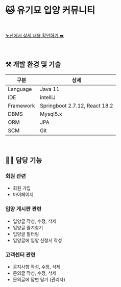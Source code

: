 # 🐱 유기묘 입양 커뮤니티

<br/>

[노션에서 상세 내용 확인하기 ➡️ ](https://www.notion.so/7763e9a2d6154ee08349640595474818)

<br/>

## ⚒ 개발 환경 및 기술

|구분|상세|
|------|---|
|Language|Java 11|
|IDE|intelliJ|
|Framework|Springboot 2.7.12, React 18.2|
|DBMS|Mysql5.x|
|ORM|JPA|
|SCM|Git|



<br/>

## 🙋‍♂️ 담당 기능

### 회원 관련

- 회원 가입
- 마이페이지

### 입양 게시판 관련

 - 입양글 작성, 수정, 삭제
 - 입양글 즐겨찾기
 - 입양글 필터링
 - 입양글에 입양 신청서 작성

### 고객센터 관련

- 공지사항 작성, 수정, 삭제
- 문의글 작성, 수정, 삭제
- 문의글에 답변 달기 (관리자)

<br/>
